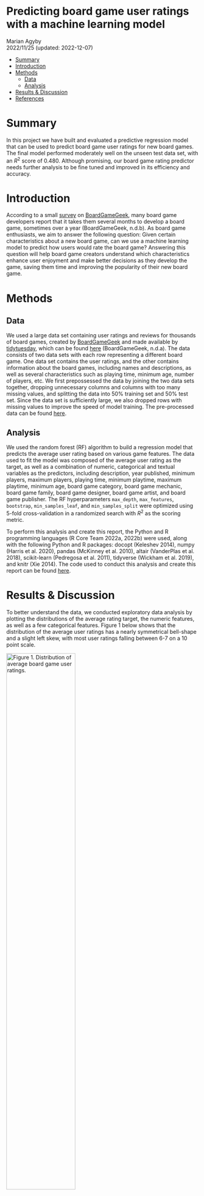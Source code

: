 Predicting board game user ratings with a machine learning model
================
Marian Agyby </br>
2022/11/25 (updated: 2022-12-07)

-   <a href="#summary" id="toc-summary">Summary</a>
-   <a href="#introduction" id="toc-introduction">Introduction</a>
-   <a href="#methods" id="toc-methods">Methods</a>
    -   <a href="#data" id="toc-data">Data</a>
    -   <a href="#analysis" id="toc-analysis">Analysis</a>
-   <a href="#results--discussion" id="toc-results--discussion">Results
    &amp; Discussion</a>
-   <a href="#references" id="toc-references">References</a>

# Summary

In this project we have built and evaluated a predictive regression
model that can be used to predict board game user ratings for new board
games. The final model performed moderately well on the unseen test data
set, with an $R^2$ score of 0.480. Although promising, our board game
rating predictor needs further analysis to be fine tuned and improved in
its efficiency and accuracy.

# Introduction

According to a small
[survey](https://boardgamegeek.com/thread/557292/average-how-long-do-you-take-develop-game)
on [BoardGameGeek](https://boardgamegeek.com/), many board game
developers report that it takes them several months to develop a board
game, sometimes over a year (BoardGameGeek, n.d.b). As board game
enthusiasts, we aim to answer the following question: Given certain
characteristics about a new board game, can we use a machine learning
model to predict how users would rate the board game? Answering this
question will help board game creators understand which characteristics
enhance user enjoyment and make better decisions as they develop the
game, saving them time and improving the popularity of their new board
game.

# Methods

## Data

We used a large data set containing user ratings and reviews for
thousands of board games, created by
[BoardGameGeek](https://boardgamegeek.com/) and made available by
[tidytuesday](https://github.com/rfordatascience/tidytuesday), which can
be found
[here](https://github.com/rfordatascience/tidytuesday/tree/master/data/2022/2022-01-25)
(BoardGameGeek, n.d.a). The data consists of two data sets with each row
representing a different board game. One data set contains the user
ratings, and the other contains information about the board games,
including names and descriptions, as well as several characteristics
such as playing time, minimum age, number of players, etc. We first
prepossessed the data by joining the two data sets together, dropping
unnecessary columns and columns with too many missing values, and
splitting the data into 50% training set and 50% test set. Since the
data set is sufficiently large, we also dropped rows with missing values
to improve the speed of model training. The pre-processed data can be
found
[here](https://github.com/UBC-MDS/boardgame_rating_predictor/tree/main/data/processed).

## Analysis

We used the random forest (RF) algorithm to build a regression model
that predicts the average user rating based on various game features.
The data used to fit the model was composed of the average user rating
as the target, as well as a combination of numeric, categorical and
textual variables as the predictors, including description, year
published, minimum players, maximum players, playing time, minimum
playtime, maximum playtime, minimum age, board game category, board game
mechanic, board game family, board game designer, board game artist, and
board game publisher. The RF hyperparameters `max_depth`,
`max_features`, `bootstrap`, `min_samples_leaf`, and `min_samples_split`
were optimized using 5-fold cross-validation in a randomized search with
$R^2$ as the scoring metric.

To perform this analysis and create this report, the Python and R
programming languages (R Core Team 2022a, 2022b) were used, along with
the following Python and R packages: docopt (Keleshev 2014), numpy
(Harris et al. 2020), pandas (McKinney et al. 2010), altair (VanderPlas
et al. 2018), scikit-learn (Pedregosa et al. 2011), tidyverse (Wickham
et al. 2019), and knitr (Xie 2014). The code used to conduct this
analysis and create this report can be found
[here](https://github.com/UBC-MDS/boardgame_rating_predictor).

# Results & Discussion

To better understand the data, we conducted exploratory data analysis by
plotting the distributions of the average rating target, the numeric
features, as well as a few categorical features. Figure 1 below shows
that the distribution of the average user ratings has a nearly
symmetrical bell-shape and a slight left skew, with most user ratings
falling between 6-7 on a 10 point scale.

<img src="../results/rating_distribution.png" alt="Figure 1. Distribution of average board game user ratings." width="60%" />

With the exception of minimum age, the distributions of the numeric
features appear to be heavily right skewed with most values falling
towards lower values (Figure 2).

<img src="../results/numeric_feature_distribution.png" alt="Figure 2. Distributions of numeric predictors." width="100%" />

To visualize the distributions of the categorical features, we augmented
the training set and added a column that binarizes the average rating
target column, with values larger than or equal to 7 being “high” and
values less than 7 being “low”. This allows us to observe which
categories are found in board games that tend to be rated “high” versus
“low”, as shown in Figures 3 and 4 below. For example, we can see that
many more card games are rated low than high, while war games have equal
counts of high and low ratings.

<img src="../results/top_10_boardgame_categories.png" alt="Figure 3. Number of board games rated high (7-10) versus low (1-6) for the 10 most common board game categories." width="75%" />

<img src="../results/top_10_boardgame_mechanics.png" alt="Figure 4. Number of board games rated high (7-10) versus low (1-6) for the 10 most common board game mechanics." width="75%" />

As we have a combination of categorical, numerical, and textual
features, we encoded the data using a column transformer to apply the
following transformations: `StandardScaler()` on the numeric features,
`CountVectorizer()` on the textual features, and `MultiLabelBinarizer()`
on the categorical features. `MultiLabelBinarizer()` was used rather
than `OneHotEncoder()` since the categorical features contain lists of
multiple values per observation.

Once the data was transformed, we chose to use a dummy regressor as the
baseline model and tested the performance of two regression models, the
ridge linear regression model and the random forest (RF) model. For each
model, we used 5-fold cross-validation in a randomized search to find
their respective hyperparameter values that return the best score, using
the $R^2$ score as the performance metric. The table below shows that
both models perform better than the dummy baseline, although they have
fairly low cross-validation scores with less than 50% accuracy. The RF
model returns a better cross-validation score (0.410) than the ridge
model (0.375), although it has a much slower fit time. Additionally,
both models appear to be over-fitting the data, with a large gap between
the train score and cross-validation score, despite hyperparameter
optimization. Nonetheless, since the RF model produced a higher
cross-validation score, we refit the data using the RF model as the
final board game rating predictor.

<table class="table" style="width: auto !important; margin-left: auto; margin-right: auto;">
<caption>
Table 1. Model performance results using cross-validation on training
data.
</caption>
<thead>
<tr>
<th style="text-align:left;">
Metric
</th>
<th style="text-align:right;">
Dummy_Regressor
</th>
<th style="text-align:right;">
Ridge
</th>
<th style="text-align:right;">
Random_Forest
</th>
</tr>
</thead>
<tbody>
<tr>
<td style="text-align:left;">
fit_time
</td>
<td style="text-align:right;">
0.000
</td>
<td style="text-align:right;">
5.452
</td>
<td style="text-align:right;">
11.754
</td>
</tr>
<tr>
<td style="text-align:left;">
score_time
</td>
<td style="text-align:right;">
0.000
</td>
<td style="text-align:right;">
0.327
</td>
<td style="text-align:right;">
0.097
</td>
</tr>
<tr>
<td style="text-align:left;">
test_r2
</td>
<td style="text-align:right;">
-0.001
</td>
<td style="text-align:right;">
0.375
</td>
<td style="text-align:right;">
0.410
</td>
</tr>
<tr>
<td style="text-align:left;">
train_r2
</td>
<td style="text-align:right;">
0.000
</td>
<td style="text-align:right;">
0.606
</td>
<td style="text-align:right;">
0.777
</td>
</tr>
</tbody>
</table>

Our final model performed moderately on the test data, with a $R^2$
score of 0.480. As such, the model performed slightly better on the test
set than on the training set. Considering the large size of the data set
and 50/50 train/test split, this test score can be considered a reliable
indicator of our model’s performance on unseen data. Figure 5 below
shows how the model performed on the test data as a scatter plot of the
predicted versus actual user ratings. The overall accuracy of the
predictions are portrayed by the orange fit line, which appears to be
askew from perfect accuracy indicated by the blue line. Additionally,
there appears to be a lot of variation in the predictions, as the points
appear to be spread out away from the orange fit line. Nonetheless, the
model appears to be more accurate at predicting ratings around 6.5, as
shown by the intersection of the blue and orange lines. This aligns with
the distribution of user ratings shown in Figure 1, suggesting that our
model is better at predicting commonly occurring median ratings than
rarely occurring high or low ratings.

<img src="../results/results_plot.png" alt="Figure 5. Scatter plot of actual vs. predicted user ratings of board games in the test set using the final model. Blue line indicates where predicted ratings equal the actual ratings with 100% accuracy. Orange line is the linear fit between the actual and predicted ratings." height="50%" />

Overall, our board game user rating predictor needs to be fine-tuned
before it can be used to aid board game developers with their creative
decisions. Since the test score was not very high, it would be useful to
output the probability estimates of the predicted ratings so users can
know how confident the model is about each prediction. The model could
potentially be improved using feature selection methods to limit the
number and choice of features to only those that are most important in
predicting the user rating, thus eliminating “noisy” features that drown
out the important patterns in the data when training the model.
Additionally, the random forest model was slow and computationally
intensive, so perhaps the Ridge linear regression model could be
improved using polynomial feature extraction and feature selection to
produce a more efficient solution.

# References

<div id="refs" class="references csl-bib-body hanging-indent">

<div id="ref-data" class="csl-entry">

BoardGameGeek, LLC. n.d.a. “BoardGameGeek User Ratings Dataset.”
*GitHub*.
<https://github.com/rfordatascience/tidytuesday/tree/master/data/2022/2022-01-25>.

</div>

<div id="ref-survey" class="csl-entry">

———. n.d.b. “On Average, How Long Do You Take to Develop a Game?: BGG.”
*BoardGameGeek*.
<https://boardgamegeek.com/thread/557292/average-how-long-do-you-take-develop-game>.

</div>

<div id="ref-numpy" class="csl-entry">

Harris, Charles R., K. Jarrod Millman, Stéfan J. van der Walt, Ralf
Gommers, Pauli Virtanen, David Cournapeau, Eric Wieser, et al. 2020.
“Array Programming with NumPy.” *Nature* 585 (7825): 357–62.
<https://doi.org/10.1038/s41586-020-2649-2>.

</div>

<div id="ref-docopt" class="csl-entry">

Keleshev, Vladimir. 2014. *Docopt: Command-Line Interface Description
Language*. <https://github.com/docopt/docopt>.

</div>

<div id="ref-pandas" class="csl-entry">

McKinney, Wes et al. 2010. “Data Structures for Statistical Computing in
Python.” In *Proceedings of the 9th Python in Science Conference*,
445:51–56. Austin, TX.

</div>

<div id="ref-learn" class="csl-entry">

Pedregosa, Fabian, Gaël Varoquaux, Alexandre Gramfort, Vincent Michel,
Bertrand Thirion, Olivier Grisel, Mathieu Blondel, et al. 2011.
“Scikit-Learn: Machine Learning in Python.” *Journal of Machine Learning
Research* 12 (Oct): 2825–30.

</div>

<div id="ref-R" class="csl-entry">

R Core Team. 2022b. *R: A Language and Environment for Statistical
Computing*. Vienna, Austria: R Foundation for Statistical Computing.
<https://www.R-project.org/>.

</div>

<div id="ref-Python" class="csl-entry">

———. 2022a. *R: A Language and Environment for Statistical Computing*.
Vienna, Austria: R Foundation for Statistical Computing.
<https://www.R-project.org/>.

</div>

<div id="ref-altair" class="csl-entry">

VanderPlas, Jacob, Brian Granger, Jeffrey Heer, Dominik Moritz, Kanit
Wongsuphasawat, Arvind Satyanarayan, Eitan Lees, Ilia Timofeev, Ben
Welsh, and Scott Sievert. 2018. “Altair: Interactive Statistical
Visualizations for Python.” *Journal of Open Source Software* 3 (32):
1057.

</div>

<div id="ref-tidy" class="csl-entry">

Wickham, Hadley, Mara Averick, Jennifer Bryan, Winston Chang, Lucy
D’Agostino McGowan, Romain François, Garrett Grolemund, et al. 2019.
“Welcome to the <span class="nocase">tidyverse</span>.” *Journal of Open
Source Software* 4 (43): 1686. <https://doi.org/10.21105/joss.01686>.

</div>

<div id="ref-knitr" class="csl-entry">

Xie, Yihui. 2014. “Knitr: A Comprehensive Tool for Reproducible Research
in R.” In *Implementing Reproducible Computational Research*, edited by
Victoria Stodden, Friedrich Leisch, and Roger D. Peng. Chapman;
Hall/CRC. <http://www.crcpress.com/product/isbn/9781466561595>.

</div>

</div>
